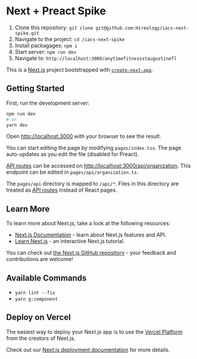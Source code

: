 # Next + Preact Spike

1. Clone this repository: `git clone git@github.com:Hireology/iacs-next-spike.git`
2. Navigate to the project: `cd /iacs-next-spike`
3. Install packagages: `npm i`
4. Start server: `npm run dev`
5. Navigate to: `http://localhost:3000/anytimefitnessstaugustinefl`

This is a [Next.js](https://nextjs.org/) project bootstrapped with [`create-next-app`](https://github.com/vercel/next.js/tree/canary/packages/create-next-app).

## Getting Started

First, run the development server:

```bash
npm run dev
# or
yarn dev
```

Open [http://localhost:3000](http://localhost:3000) with your browser to see the result.

You can start editing the page by modifying `pages/index.tsx`. The page auto-updates as you edit the file (disabled for Preact).

[API routes](https://nextjs.org/docs/api-routes/introduction) can be accessed on [http://localhost:3000/api/organization](http://localhost:3000/api/organization). This endpoint can be edited in `pages/api/organization.ts`.

The `pages/api` directory is mapped to `/api/*`. Files in this directory are treated as [API routes](https://nextjs.org/docs/api-routes/introduction) instead of React pages.

## Learn More

To learn more about Next.js, take a look at the following resources:

- [Next.js Documentation](https://nextjs.org/docs) - learn about Next.js features and API.
- [Learn Next.js](https://nextjs.org/learn) - an interactive Next.js tutorial.

You can check out [the Next.js GitHub repository](https://github.com/vercel/next.js/) - your feedback and contributions are welcome!

## Available Commands

- `yarn lint --fix`
- `yarn g:component`

## Deploy on Vercel

The easiest way to deploy your Next.js app is to use the [Vercel Platform](https://vercel.com/import?utm_medium=default-template&filter=next.js&utm_source=create-next-app&utm_campaign=create-next-app-readme) from the creators of Next.js.

Check out our [Next.js deployment documentation](https://nextjs.org/docs/deployment) for more details.
